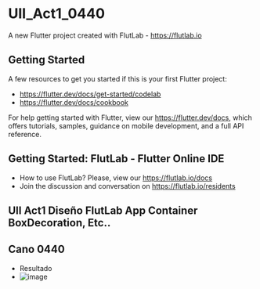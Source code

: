 # UII_Act1_0440

A new Flutter project created with FlutLab - https://flutlab.io

## Getting Started

A few resources to get you started if this is your first Flutter project:

- https://flutter.dev/docs/get-started/codelab
- https://flutter.dev/docs/cookbook

For help getting started with Flutter, view our
https://flutter.dev/docs, which offers tutorials,
samples, guidance on mobile development, and a full API reference.

## Getting Started: FlutLab - Flutter Online IDE

- How to use FlutLab? Please, view our https://flutlab.io/docs
- Join the discussion and conversation on https://flutlab.io/residents


## UII Act1 Diseño FlutLab App Container BoxDecoration, Etc..
## Cano 0440
- Resultado
- ![image](https://github.com/JesusRafaelCanoFlores5A/UIIAct1_Cano0440/assets/143547897/3933f6c4-9ae4-4ca6-982c-c6194497813c)
